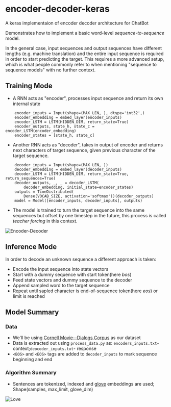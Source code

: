 # encoder-decoder-keras
A keras implementaion of encoder decoder architecture for ChatBot

Demonstrates how to implement a basic word-level *sequence-to-sequence* model.

In the general case, input sequences and output sequences have different lengths (e.g. machine translation) and the entire input sequence is required in order to start predicting the target. This requires a more advanced setup, which is what people commonly refer to when mentioning "sequence to sequence models" with no further context.


## Training Mode
- A RNN acts as "encoder", processes input sequence and return its own internal state
```
    encoder_inputs = Input(shape=(MAX_LEN, ), dtype='int32',)
    encoder_embedding = embed_layer(encoder_inputs)
    encoder_LSTM = LSTM(HIDDEN_DIM, return_state=True)
    encoder_outputs, state_h, state_c = encoder_LSTM(encoder_embedding)
    encoder_states = [state_h, state_c]
```
- Another RNN acts as "decoder", takes in output of encoder and returns next characters of target sequence, given previous character of the target sequence.
```
    decoder_inputs = Input(shape=(MAX_LEN, ))
    decoder_embedding = embed_layer(decoder_inputs)
    decoder_LSTM = LSTM(HIDDEN_DIM, return_state=True, return_sequences=True)
    decoder_outputs, _, _ = decoder_LSTM(
        decoder_embedding, initial_state=encoder_states)
    outputs = TimeDistributed(
        Dense(VOCAB_SIZE, activation='softmax'))(decoder_outputs)
    model = Model([encoder_inputs, decoder_inputs], outputs)
```
- The model is trained to turn the target sequence into the same sequences but offset by one timestep in the future, this process is called *teacher forcing* in this context.

![Encoder-Decoder](https://www.oreilly.com/library/view/deep-learning-essentials/9781785880360/assets/41162b03-716e-4290-a974-4a390fb904fe.png)

## Inference Mode
In order to decode an unknown sequence a different approach is taken:
- Encode the input sequence into state vectors
- Start with a dummy sequence with start token(here *bos*)
- Feed state vectors and dummy sequence to the decoder
- Append sampled word to the target sequence
- Repeat until sapled character is end-of-sequence token(here *eos*) or limit is reached

## Model Summary
### Data
- We'll be using [Cornell Movie--Dialogs Corpus](https://www.cs.cornell.edu/~cristian/Cornell_Movie-Dialogs_Corpus.html) as our dataset
- Data is extracted out using `process_data.py` as: `encoders_inputs.txt`- context;`deocoder_inputs.txt`- response
- `<BOS>` and `<EOS>` tags are added to `decoder_inputs` to mark sequence beginning and end 
### Algorithm Summary
- Sentences are tokenized, indexed and [glove](https://nlp.stanford.edu/projects/glove/) embeddings are used; Shape(samples, max_limit, glove_dim)


![Love](https://forthebadge.com/images/badges/built-with-love.svg)